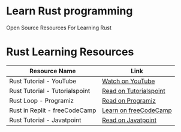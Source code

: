 # Learn Rust programming

Open Source Resources For Learning Rust

# Rust Learning Resources

| Resource Name | Link |
| ------------- | ---- |
| Rust Tutorial - YouTube | [Watch on YouTube](https://www.youtube.com/watch?v=BpPEoZW5IiY&pp=ygUOcnVzdCB0dXRvcmlhbCA%3D) |
| Rust Tutorial - Tutorialspoint | [Read on Tutorialspoint](https://www.tutorialspoint.com/rust/index.htm) |
| Rust Loop - Programiz | [Read on Programiz](https://www.programiz.com/rust/loop) |
| Rust in Replit - freeCodeCamp | [Learn on freeCodeCamp](https://www.freecodecamp.org/news/rust-in-replit/) |
| Rust Tutorial - Javatpoint | [Read on Javatpoint](https://www.javatpoint.com/rust-tutorial) |
